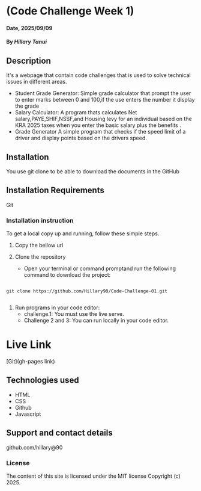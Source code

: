 # (Code Challenge Week 1)

#### Date, 2025/09/09

#### By *Hillary Tanui*

## Description
It's a webpage that contain code challenges that is used to solve technical issues in different areas.
- Student Grade Generator: Simple grade calculator that prompt the user to enter marks between 0 and 100,if the use enters the number it display the grade
- Salary Calculator: A program thats calculates Net salary,PAYE,SHIF,NSSF,and Housing levy for an individual based on the KRA 2025 taxes when you enter the basic salary plus the benefits .
- Grade Generator A simple program that checks if the speed limit of a driver and display points based on the drivers speed.
## Installation
You use git clone to be able to download the documents in the GitHub

## Installation Requirements
Git

### Installation instruction

To get a local copy up and running, follow these simple steps.

1. Copy the bellow url

2. Clone the repository
   - Open your terminal or command promptand run the following command to download the project:

```

git clone https://github.com/Hillary90/Code-Challenge-01.git


```
1. Run programs in your code editor:
   - challenge.1: You must use the live serve.
   - Challenge 2 and 3: You can run locally in your code editor.

# Live Link
[Git](gh-pages link)

## Technologies used
- HTML
- CSS
- Github
- Javascript

## Support and contact details
github.com/hillary@90

### License
The content of this site is licensed under the MIT license
Copyright (c) 2025.

